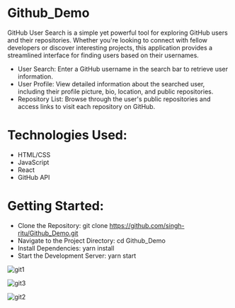 # Github_Demo
GitHub User Search is a simple yet powerful tool for exploring GitHub users and their repositories. Whether you're looking to connect with fellow developers or discover interesting projects, this application provides a streamlined interface for finding users based on their usernames.
- User Search: Enter a GitHub username in the search bar to retrieve user information.
- User Profile: View detailed information about the searched user, including their profile picture, bio, location, and public repositories.
- Repository List: Browse through the user's public repositories and access links to visit each repository on GitHub.

# Technologies Used:
- HTML/CSS
- JavaScript
- React
- GitHub API

# Getting Started:
- Clone the Repository: git clone https://github.com/singh-ritu/Github_Demo.git
- Navigate to the Project Directory: cd Github_Demo
- Install Dependencies: yarn install
- Start the Development Server: yarn start

  
![git1](https://github.com/singh-ritu/GitHub_Demo/assets/82505170/e97b8a19-d5a9-49bb-abba-82a21400a22f)

![git3](https://github.com/singh-ritu/GitHub_Demo/assets/82505170/733c8f8e-fb0f-4948-8a80-7ea75e134327)

![git2](https://github.com/singh-ritu/GitHub_Demo/assets/82505170/9b87c0ed-0808-4985-a05f-533a0a5d6a80)
